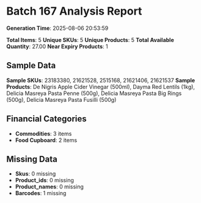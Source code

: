 # Batch 167 Analysis Report

**Generation Time**: 2025-08-06 20:53:59

**Total Items**: 5
**Unique SKUs**: 5
**Unique Products**: 5
**Total Available Quantity**: 27.00
**Near Expiry Products**: 1

## Sample Data
**Sample SKUs**: 23183380, 21621528, 2515168, 21621406, 21621537
**Sample Products**: De Nigris Apple Cider Vinegar (500ml), Dayma Red Lentils (1kg), Delicia Masreya Pasta Penne (500g), Delicia Masreya Pasta Big Rings (500g), Delicia Masreya Pasta Fusilli (500g)

## Financial Categories
- **Commodities**: 3 items
- **Food Cupboard**: 2 items

## Missing Data
- **Skus**: 0 missing
- **Product_ids**: 0 missing
- **Product_names**: 0 missing
- **Barcodes**: 1 missing

